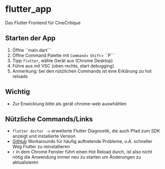 # flutter_app

Das Flutter Frontend für CineCritique

## Starten der App
1. Öffne ``main.dart```
2. Öffne Command Palette mit ``Command``+ ``Shift``+ ``P```
3. Tipp ``flutter``, wähle Gerät aus (Chrome Desktop)
4. Führe aus mit VSC (oben rechts, start debugging)
5. Anmerkung: bei den nützlichen Commands ist eine Erklärung zu hot reloads


## Wichtig

- Zur Enwicklung bitte als gerät chrome-web auswhählen

## Nützliche Commands/Links
- ``flutter doctor -v`` erweiterte Flutter Diagnostik, die auch Pfad zum SDK anzeigt und installierte Version
- [GitHub](https://github.com/flutter/flutter/blob/master/docs/wiki_archive/Workarounds-for-common-issues.md) Workarounds für häufig auftretende Probleme, u.A. schneller Weg Flutter zu reinstallieren
- ``r`` in dem Chrome Fenster führt einen Hot Reload durch, ist also nicht nötig die Anwendung immer neu zu starten um Änderungen zu aktualisieren